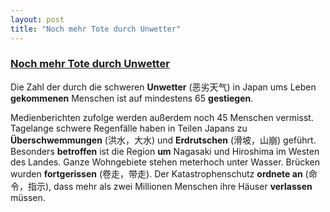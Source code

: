 ```yaml
---
layout: post
title: "Noch mehr Tote durch Unwetter"
---
```

### [Noch mehr Tote durch Unwetter](https://www.deutschlandfunk.de/japan-noch-mehr-tote-durch-unwetter.1939.de.html?drn:news_id=901247)

Die Zahl der durch die schweren **Unwetter** (恶劣天气) in Japan ums Leben **gekommenen** Menschen ist auf mindestens 65 **gestiegen**.

Medienberichten zufolge werden außerdem noch 45 Menschen vermisst. Tagelange schwere Regenfälle haben in Teilen Japans zu **Überschwemmungen** (洪水，大水) und **Erdrutschen** (滑坡，山崩) geführt. Besonders **betroffen** ist die Region **um** Nagasaki und Hiroshima im Westen des Landes. Ganze Wohngebiete stehen meterhoch unter Wasser. Brücken wurden **fortgerissen** (卷走，带走). Der Katastrophenschutz **ordnete an** (命令，指示), dass mehr als zwei Millionen Menschen ihre Häuser **verlassen** müssen.
